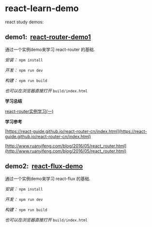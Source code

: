 # react-learn-demo

react study demos:

## demo1:  [react-router-demo1](/react-router-demo1)
 
通过一个实例demo来学习 react-router 的基础.

*安装：* `npm install`
 
*开发：* `npm run dev`
 
*构建：* `npm run build`
 
*也可以在浏览器直接打开* `build/index.html`
 
 **学习总结**
 
[react-router实例学习(一)](http://gjincai.github.io/2017/01/08/react-router%E5%AE%9E%E4%BE%8B%E5%AD%A6%E4%B9%A0-%E4%B8%80/)
 
**学习参考**
 
[https://react-guide.github.io/react-router-cn/index.html](https://react-guide.github.io/react-router-cn/index.html)

[http://www.ruanyifeng.com/blog/2016/05/react_router.html](http://www.ruanyifeng.com/blog/2016/05/react_router.html)


## demo2:  [react-flux-demo](/react-flux-demo)
 
通过一个实例demo来学习 react-flux 的基础.

*安装：* `npm install`
 
*开发：* `npm run dev`
 
*构建：* `npm run build`
 
*也可以在浏览器直接打开* `build/index.html`

